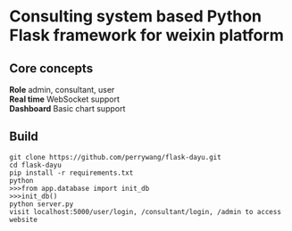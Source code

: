 # Consulting system based Python Flask framework for weixin platform

## Core concepts
**Role** admin, consultant, user  
**Real time** WebSocket support  
**Dashboard** Basic chart support

## Build
    git clone https://github.com/perrywang/flask-dayu.git
    cd flask-dayu
    pip install -r requirements.txt
    python
    >>>from app.database import init_db
    >>>init_db()
    python server.py
    visit localhost:5000/user/login, /consultant/login, /admin to access website
